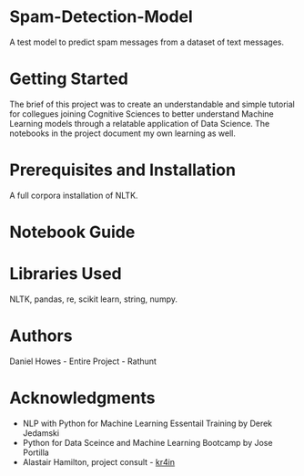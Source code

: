 # Spam-Detection-Model
A test model to predict spam messages from a dataset of text messages.

# Getting Started
The brief of this project was to create an understandable and simple tutorial for collegues joining Cognitive Sciences to better understand Machine Learning models through a relatable application of Data Science. The notebooks in the project document my own learning as well.

# Prerequisites and Installation
A full corpora installation of NLTK.
# Notebook Guide
# Libraries Used
NLTK, pandas, re, scikit learn, string, numpy.
# Authors
Daniel Howes - Entire Project - Rathunt 
# Acknowledgments 
* NLP with Python for Machine Learning Essentail Training by Derek Jedamski
* Python for Data Sceince and Machine Learning Bootcamp by Jose Portilla
* Alastair Hamilton, project consult - [kr4in](https://github.com/kr4in/)
